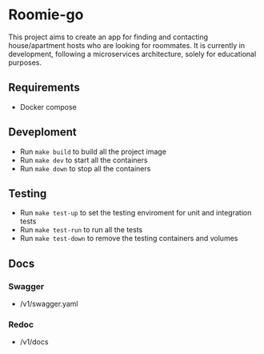 # Roomie-go

This project aims to create an app for finding and contacting house/apartment hosts who are looking for roommates.
It is currently in development, following a microservices architecture, solely for educational purposes.

## Requirements
- Docker compose

## Deveploment
- Run `make build` to build all the project image
- Run `make dev` to start all the containers
- Run `make down` to stop all the containers

## Testing
- Run `make test-up` to set the testing enviroment for unit and integration tests
- Run `make test-run` to run all the tests
- Run `make test-down` to remove the testing containers and volumes

## Docs
### Swagger
- <project-url>/v1/swagger.yaml

### Redoc
- <project-url>/v1/docs
